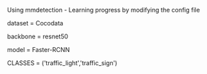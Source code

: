Using mmdetection - Learning progress by modifying the config file

dataset = Cocodata

backbone = resnet50

model = Faster-RCNN

CLASSES = ('traffic_light','traffic_sign')

